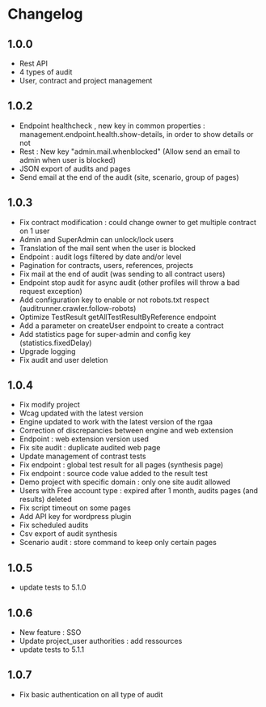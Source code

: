 # Changelog

## 1.0.0

- Rest API
- 4 types of audit
- User, contract and project management

## 1.0.2

- Endpoint healthcheck , new key in common properties : management.endpoint.health.show-details, in order to show
  details or not
- Rest : New key "admin.mail.whenblocked" (Allow send an email to admin when user is blocked)
- JSON export of audits and pages
- Send email at the end of the audit (site, scenario, group of pages)

## 1.0.3

- Fix contract modification : could change owner to get multiple contract on 1 user
- Admin and SuperAdmin can unlock/lock users
- Translation of the mail sent when the user is blocked
- Endpoint : audit logs filtered by date and/or level
- Pagination for contracts, users, references, projects
- Fix mail at the end of audit (was sending to all contract users)
- Endpoint stop audit for async audit (other profiles will throw a bad request exception)
- Add configuration key to enable or not robots.txt respect (auditrunner.crawler.follow-robots)
- Optimize TestResult getAllTestResultByReference endpoint
- Add a parameter on createUser endpoint to create a contract
- Add statistics page for super-admin and config key (statistics.fixedDelay)
- Upgrade logging
- Fix audit and user deletion

## 1.0.4
- Fix modify project
- Wcag updated with the latest version
- Engine updated to work with the latest version of the rgaa
- Correction of discrepancies between engine and web extension
- Endpoint : web extension version used
- Fix site audit : duplicate audited web page
- Update management of contrast tests
- Fix endpoint : global test result for all pages (synthesis page)
- Fix endpoint : source code value added to the result test
- Demo project with specific domain : only one site audit allowed
- Users with Free account type : expired after 1 month, audits pages (and results) deleted
- Fix script timeout on some pages
- Add API key for wordpress plugin
- Fix scheduled audits
- Csv export of audit synthesis
- Scenario audit : store command to keep only certain pages

## 1.0.5
- update tests to 5.1.0

## 1.0.6
- New feature : SSO
- Update project_user authorities : add ressources
- update tests to 5.1.1

## 1.0.7
- Fix basic authentication on all type of audit